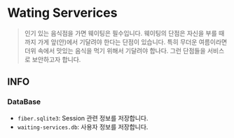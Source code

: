 # Wating Serverices
> 인기 있는 음식점을 가면 웨이팅은 필수입니다. 웨이팅의 단점은 자신을 부를 때까지 가게 앞(안)에서 기달려야 한다는 단점이 있습니다. 특히 무더운 여름이라면 더위 속에서 맛있는 음식을 먹기 위해서 기달려야 합나다. 그런 단점들을 서비스로 보안하고자 합니다.

## INFO
### DataBase
- `fiber.sqlite3`: Session 관련 정보를 저장합니다.
- `waiting-services.db`: 사용자 정보를 저장합니다.